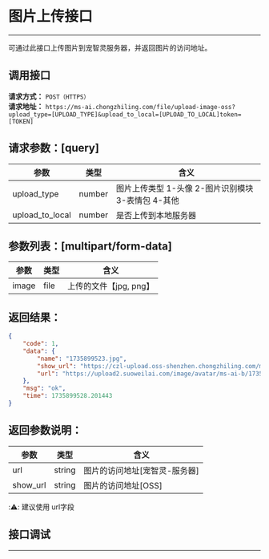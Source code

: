 # 图片上传接口
---
可通过此接口上传图片到宠智灵服务器，并返回图片的访问地址。

## 调用接口
**请求方式：** `POST（HTTPS）`  
**请求地址：** `https://ms-ai.chongzhiling.com/file/upload-image-oss?upload_type=[UPLOAD_TYPE]&upload_to_local=[UPLOAD_TO_LOCAL]token=[TOKEN]`

## **请求参数：**[query]
| 参数            | 类型   | 含义                                               |
| --------------- | ------ | -------------------------------------------------- |
| upload_type     | number | 图片上传类型 1-头像 2-图片识别模块 3-表情包 4-其他 |
| upload_to_local | number | 是否上传到本地服务器                               |

## **参数列表：**[multipart/form-data]

| 参数  | 类型 | 含义                   |
| ----- | ---- | ---------------------- |
| image | file | 上传的文件【jpg, png】 |

## **返回结果：**
```json
{
    "code": 1,
    "data": {
        "name": "1735899523.jpg",
        "show_url": "https://czl-upload.oss-shenzhen.chongzhiling.com/ms-ai-b/20250103/17358995231Rp3fg0v.jpg",
        "url": "https://upload2.suoweilai.com/image/avatar/ms-ai-b/1735899523.jpg"
    },
    "msg": "ok",
    "time": 1735899528.201443
}
```
## **返回参数说明：**
| 参数     | 类型   | 含义                          |
| -------- | ------ | ----------------------------- |
| url      | string | 图片的访问地址[宠智灵-服务器] |
| show_url | string | 图片的访问地址[OSS]           |

::warning::
建议使用 url字段


## 接口调试
---
<script setup>
import SwaggerUI from '../../../src/components/SwaggerUI.vue'
</script>

<ClientOnly>
  <SwaggerUI 
    type="post"
    tag="File 服务"
    path="/file/upload-image-oss" 
  />
</ClientOnly>